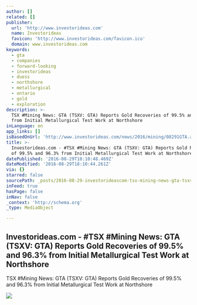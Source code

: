 ```yaml
---
author: []
related: []
publisher:
  url: 'http://www.investorideas.com'
  name: Investorideas
  favicon: 'http://www.investorideas.com/favicon.ico'
  domain: www.investorideas.com
keywords:
  - gta
  - companies
  - forward-looking
  - investorideas
  - duess
  - northshore
  - metallurgical
  - ontario
  - gold
  - exploration
description: >-
  TSX #Mining News: GTA (TSXV: GTA) Reports Gold Recoveries of 99.5% and 96.3%
  from Initial Metallurgical Test Work at Northshore
inLanguage: en
app_links: []
isBasedOnUrl: 'http://www.investorideas.com/news/2016/mining/08291GTA.asp'
title: >-
  Investorideas.com - #TSX #Mining News: GTA (TSXV: GTA) Reports Gold Recoveries
  of 99.5% and 96.3% from Initial Metallurgical Test Work at Northshore
datePublished: '2016-08-29T18:10:48.469Z'
dateModified: '2016-08-29T18:10:44.261Z'
via: {}
starred: false
sourcePath: _posts/2016-08-29-investorideascom-tsx-mining-news-gta-tsxv-gta-repor.md
inFeed: true
hasPage: false
inNav: false
_context: 'http://schema.org'
_type: MediaObject

---
```

<article style=""><h1>Investorideas.com - #TSX #Mining News: GTA (TSXV: GTA) Reports Gold Recoveries of 99.5% and 96.3% from Initial Metallurgical Test Work at Northshore</h1><p>TSX #Mining News: GTA (TSXV: GTA) Reports Gold Recoveries of 99.5% and 96.3% from Initial Metallurgical Test Work at Northshore</p><img src="http://www.investorideas.com/images/Banners/join-investorideas.gif" /></article>